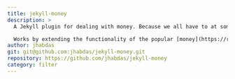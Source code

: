 ```yaml
---
title: jekyll-money
description: >
  A Jekyll plugin for dealing with money. Because we all have to at some point.

  Works by extending the functionality of the popular [money](https://rubygems.org/gems/money) RubyGem. Intends to become a full-featured way to work with money in Jekyll.
author: jhabdas
git: git@github.com:jhabdas/jekyll-money.git
repository: https://github.com/jhabdas/jekyll-money
category: filter
---
```

